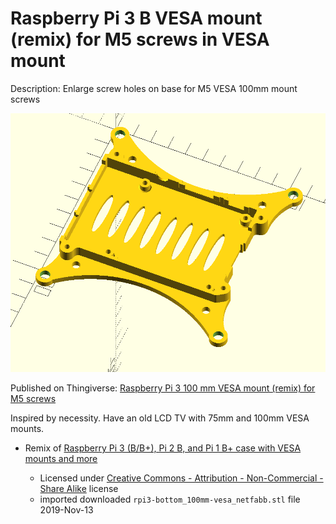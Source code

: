 Raspberry Pi 3 B VESA mount (remix) for M5 screws in VESA mount
===============================================================

Description: Enlarge screw holes on base for M5 VESA 100mm mount screws

![object render](img/object_render.png)

Published on Thingiverse: [Raspberry Pi 3 100 mm VESA mount (remix) for M5 screws](https://www.thingiverse.com/thing:3974662)

Inspired by necessity. Have an old LCD TV with 75mm and 100mm VESA mounts.

-	Remix of [Raspberry Pi 3 (B/B+), Pi 2 B, and Pi 1 B+ case with VESA mounts and more](https://www.thingiverse.com/thing:922740)

	-	Licensed under [Creative Commons - Attribution - Non-Commercial - Share Alike](https://creativecommons.org/licenses/by-nc-sa/3.0/) license
	-	imported downloaded `rpi3-bottom_100mm-vesa_netfabb.stl` file 2019-Nov-13

